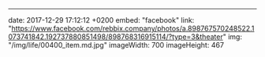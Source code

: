 ---
date: 2017-12-29 17:12:12 +0200
embed: "facebook"
link: "https://www.facebook.com/rebbix.company/photos/a.898767570248522.1073741842.192737880851498/898768316915114/?type=3&theater"
img: "/img/life/00400_item.md.jpg"
imageWidth: 700
imageHeight: 467
